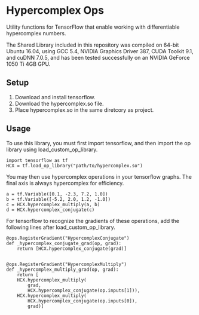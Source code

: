 # Hypercomplex Ops

Utility functions for TensorFlow that enable working with differentiable hypercomplex numbers.

The Shared Library included in this repository was compiled on 64-bit Ubuntu 16.04, using GCC 5.4, NVIDIA Graphics Driver 387, CUDA Toolkit 9.1, and cuDNN 7.0.5, and has been tested successfully on an NVIDIA GeForce 1050 Ti 4GB GPU.

## Setup

1. Download and install tensorflow.
2. Download the hypercomplex.so file.
3. Place hypercomplex.so in the same diretcory as project.

## Usage

To use this library, you must first import tensorflow, and then import the op library using load_custom_op_library.

```
import tensorflow as tf
HCX = tf.load_op_library("path/to/hypercomplex.so")
```

You may then use hypercomplex operations in your tensorflow graphs. The final axis is always hypercomplex for efficiency.

```
a = tf.Variable([0.1, -2.3, 7.2, 1.0])
b = tf.Variable([-5.2, 2.0, 1.2, -1.0])
c = HCX.hypercomplex_multiply(a, b)
d = HCX.hypercomplex_conjugate(c)
```

For tensorflow to recognize the gradients of these operations, add the following lines after load_custom_op_library.

```
@ops.RegisterGradient("HypercomplexConjugate")
def _hypercomplex_conjugate_grad(op, grad):
    return [HCX.hypercomplex_conjugate(grad)]


@ops.RegisterGradient("HypercomplexMultiply")
def _hypercomplex_multiply_grad(op, grad):
    return [
    HCX.hypercomplex_multiply(
        grad,
        HCX.hypercomplex_conjugate(op.inputs[1])),
    HCX.hypercomplex_multiply(
        HCX.hypercomplex_conjugate(op.inputs[0]),
        grad)]
```

